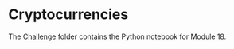 # Cryptocurrencies

The [Challenge](https://github.com/Cwall4/Cryptocurrencies/tree/master/Challenge) folder contains the Python notebook for Module 18.
